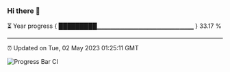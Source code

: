 ### Hi there 👋

⏳ Year progress { █████████▁▁▁▁▁▁▁▁▁▁▁▁▁▁▁▁▁▁▁▁▁ } 33.17 %

---

⏰ Updated on Tue, 02 May 2023 01:25:11 GMT

![Progress Bar CI](https://github.com/ZhaoGui/ZhaoGui/workflows/Progress%20Bar%20CI/badge.svg)
